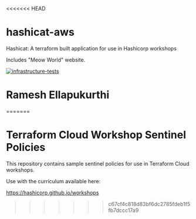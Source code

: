 <<<<<<< HEAD
# hashicat-aws
Hashicat: A terraform built application for use in Hashicorp workshops

Includes "Meow World" website.

[![infrastructure-tests](https://github.com/hashicorp/hashicat-aws/actions/workflows/infrastructure-tests.yml/badge.svg)](https://github.com/hashicorp/hashicat-aws/actions/workflows/infrastructure-tests.yml)
# Ramesh Ellapukurthi
=======
# Terraform Cloud Workshop Sentinel Policies
This repository contains sample sentinel policies for use in Terraform Cloud workshops.

Use with the curriculum available here:

https://hashicorp.github.io/workshops
>>>>>>> c67cf4c818d83bf6dc2785fdeb1f5fb7dccc17a9
